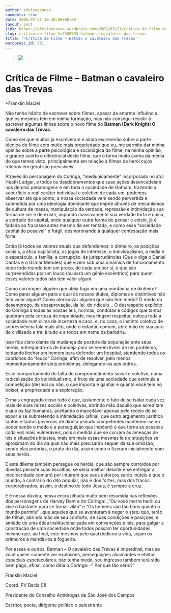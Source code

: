 ```yaml
---
author: efeitoecausa
comments: true
date: 2008-07-21 18:40:00+00:00
layout: post
link: https://efeitoecausa.wordpress.com/2008/07/21/critica-de-filme-%e2%80%93-batman-o-cavaleiro-das-trevas/
slug: critica-de-filme-%e2%80%93-batman-o-cavaleiro-das-trevas
title: '>Crítica de Filme – Batman o cavaleiro das Trevas'
wordpress_id: 381
---
```


>[![](http://bp0.blogger.com/_XtLLz2xI81Y/SITZ8SWl7VI/AAAAAAAAANc/1mZGafFmY5I/s320/batmanbanner.jpg)  ](http://bp0.blogger.com/_XtLLz2xI81Y/SITZ8SWl7VI/AAAAAAAAANc/1mZGafFmY5I/s1600-h/batmanbanner.jpg)

# **Crítica de Filme – Batman o cavaleiro das Trevas**

 

*Franklin Maciel

 

 

Não tenho hábito de escrever sobre filmes, apesar da enorme influência que os mesmos tem em minha formação, mas não consegui resistir à escrever algumas linhas sobre o novo filme do **Batman (Dark Knight) O cavaleiro das Trevas**.

 

 

Como sei que muitos já escreveram e ainda escreverão sobre a parte técnica do filme com muito mais propriedade que eu, me permito dar minha opinião sobre a parte psicológica e sociológica do filme, na minha opinião, o grande acerto e diferencial deste filme, que o torna muito acima da média do que temos visto, principalmente em relação à filmes de herói cujos roteiros em geral são previsíveis.

 

 

Através do personagem do Coringa, “mediunicamente” incorporado no ator Heath Ledger, e todos os desdobramentos que suas ações desencadeiam nos demais personagens e em toda a sociedade de Gotham, trazendo a superfície o real caráter individual e coletivo de cada um, podemos observar até que ponto, a nossa sociedade vem sendo pervertida e submetida por uma ideologia dominante que impõe através de mecanismos de cultura de massa, manipulação da verdade, repressão e intimidação sua forma de ser e de existir, impondo massivamente sua verdade torta e única, a verdade do capital, onde qualquer outra forma de pensar e existir, já é fadada ao fracasso antes mesmo de ser tentada, e como essa “sociedade capital do possível” é frágil, desmoronando à qualquer contestação mais forte.

 

 

Estão lá todos os valores atuais que defendemos: o dinheiro, as posições sociais, a ética capitalista, os jogos de interesse, o individualismo, a mídia e o espetáculo, a família, a corrupção, às jurisprudências (Que o diga o Daniel Dantas e o Gilmar Mendes) que vivem sob uma dinâmica de funcionamento onde todo mundo tem um preço, do cada um por si, e que são surpreendidas por um louco (ou será um gênio excêntrico) para quem esses valores todos não tem valor algum.

 

 

Como corromper alguém que ateia fogo em uma montanha de dinheiro? Como parar alguém para o qual os nossos títulos, diplomas e distintivos não tem valor algum? Como aterrorizar alguém que não tem medo? O medo do desemprego, da desaprovação, da lei, do ridículo... O desrespeito explícito do Coringa à todas as nossas leis, normas, condutas e códigos que tantos quebram pela certeza da impunidade, mas fingem respeitar, coloca toda a sociedade num clima de incerteza e caos, e, no caos, o instinto coletivo de sobrevivência fala mais alto, onde o cidadão comum, abre mão de sua aura de civilizado e trai à tudo e a todos em nome da barbárie.

 

 

Isso fica claro diante da mudança de postura da população ante seus heróis, entregando-os de bandeja para se verem livres de um problema, tentando linchar um homem para defender um hospital, atendendo todos os caprichos do “louco” Coringa, afim de resolver, pelo menos momentaneamente seus problemas, delegando-os aos outros.

 

 

Esse comportamento de falta de comprometimento social e coletivo, numa radicalização do individualismo, é fruto de uma sociedade que estimula a competição (desleal ou não, o que importa é ganhar e quanto você tem no bolso), a propriedade e a exploração.

 

 

O mais engraçado disso tudo é que, justamente o fato de se isolar cada vez mais de suas raízes sociais e coletivas, abrindo mão daquilo que acreditam e que os faz humanos, aceitando o inaceitável apenas pelo receio de se expor e se submetendo à intimidação (afinal, que outro argumento justifica tantos e tantos governos de direita pseudo competentes manterem-se no poder senão o medo e a perseguição que impõem)  é que torna as pessoas cada vez mais vulneráveis, pois a medida que se curvam às ameaças de leis e situações injustas, mais em mais essas mesmas leis e situações se aproximam do dia da qual não mais precisarão sequer da sua omissão, sendo elas próprias, o prato do dia, assim como o fizeram inicialmente com seus heróis.

 

 

E este dilema também persegue os heróis, que são sempre corroídos por dúvidas perante suas escolhas, se seria melhor desistir e se entregar a mediocridade comum) por intuírem que seus esforços serão inúteis e que o mundo, a contrário do dito popular, não é dos fortes, mas dos fracos corporativados, assim, o destino de todo Jesus, é sempre a cruz.

 

 

E é nessa dúvida, nessa encruzilhada muito bem resumida nas reflexões dos personagens de Harvey Dent e do Coringa: _“Ou você morre herói ou vive o bastante para se tornar vilão” e “Os homens são tão bons quanto o mundo permite”  _que aqueles que se aventuram à negar o statu quo, terão de trilhar, abrindo mão de seu conforto, de suas condições e posições, e amiúde de uma ética institucionalizada em convenções e leis, para galgar a construção de uma sociedade onde todos possam ter oportunidades, mesmo que, ao final, este mesmos pelo qual dedicou a vida, sejam os primeiros à mandá-los à fogueira.

 

 

Por esses e outros, Batman – O cavaleiro das Trevas é imperdível, mas se você quiser somente ver explosões, perseguições alucinantes e efeitos especiais espetaculares, não tenha medo, seu ingresso também terá sido bem pago, afinal, como diria o Coringa: -“ Por que tão sério?”

 

 

Franklin Maciel

 

Coord. PV Bacia 08

 

Presidente do Conselho Antidrogas de São José dos Campos

 

 

 

 

 

 

Escritor, poeta, dirigente político e palestrante  


 

 
